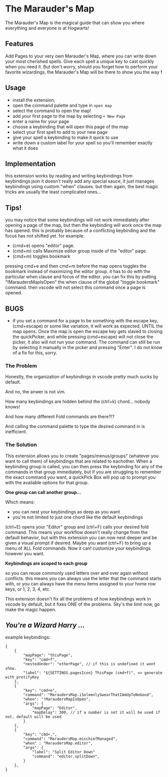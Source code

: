 # The Marauder's Map

The Marauder's Map is the magical guide that can show you where everything and everyone is at Hogwarts!

## Features

Add Pages to your very own Marauder's Map, where you can write down your most cherished spells.
Give each spell a unique key to cast quickly when you need it.
But don't worry, should you forget how to perform your favorite wizardings,
the Marauder's Map will be there to show you the way **!**

## Usage

-   install the extension,
-   open the command palette and type in `open map`
-   select the command to open the map!
-   add your first page to the map by selecting `+ New Page`
-   enter a name for your page
-   choose a keybinding that will open this page of the map
-   select your first spell to add to your new page
-   give your spell a keybinding to make it quick to use
-   write down a custom label for your spell so you'll remember exactly what it does

## Implementation

this extension works by reading and writing keybindings from keybindings.json
it doesn't really add any special sauce, it just manages keybindings using custom "when" clauses.
but then again, the best magic tricks are usually the least complicated ones...

## Tips!

you may notice that some keybindings will not work immediately after opening a page of the map,
but then the keybinding will work once the map has opened. this is probably because of a conflicting
keybinding and the focus has not shifted yet.
for example:

-   (cmd+e) opens "editor" page.
-   (cmd+m) calls Maximize editor group inside of the "editor" page.
-   (cmd+m) toggles bookmark

pressing cmd+e and then cmd+m before the map opens toggles the bookmark instead of maximizing the editor group.
it has to do with the particular when clause and focus of the editor.
you can fix this by putting "!MaraudersMapIsOpen" the when clause of the global "toggle bookmark" command.
then vscode will not select this command once a page is opened.

## BUGS

-   if you set a command for a page to be something with the escape key, (cmd+escape) or some like variation, it will work as expected, UNTIL the map opens. Once the map is open the escape key gets slaved to closing the quickPicker, and while pressing (cmd+escape) will not close the picker, it also will not run your command. The command can still be run by selecting it manually in the picker and pressing "Enter". I do not know of a fix for this, sorry.

### The Problem

Honestly, the organization of keybindings in vscode pretty much sucks by default.

And no, the anwer is not vim.

How many keybindings are hidden behind the (ctrl+k) chord... nobody knows!

And how many different Fold commands are there?!?

And calling the command palette to type the desired command in is inefficient.

### The Solution

This extension allows you to create
"pages/menus/groups" (whatever you want to call them)
of keybindings that are related to eachother.
When a keybinding group is called,
you can then press the keybinding for any of the
commands in that group immediately,
but if you are struggling to remember the exact
command you want, a quickPick Box will pop up to
prompt you with the available options for that group.

**One group can call another group...**

Which means:

-   you can nest your keybindings as deep as you want
-   you're not limited to just one chord like the default keybindings

(ctrl+E) opens your "Editor" group and
(ctrl+F) calls your desired fold command.
This means your workflow doesn't really change
from the default behavior, but with this extension
you can now nest deeper and be given a
visual prompt if desired. Maybe you want (ctrl+F)
to bring up a menu of ALL Fold commands. Now it can!
customize your keybindings however you want.

**Keybindings are scoped to each group**

so you can reuse commonly used letters over and over again without conflicts.
this means you can always use the letter that the
command starts with, or you can always have the menu
items assigned to your home row keys, or 1, 2, 3, 4, etc.

This extension doesn't fix all the problems of how
keybindings work in vscode by default,
but it fixes ONE of the problems.
Sky's the limit now, go make the magic happen.

## _You're a Wizard Harry ..._

example keybindings:

```
{
    {
        "mapPage": "thisPage",
        "key": "cmd+f",
        "nestedUnder": "otherPage", // if this is undefined it wont show.
        "label": "${SETTINGS.pagesIcon} ThisPage (cmd+f)", => generate with pretifyKey
    },
    {
        "key": "cmd+e",
        "command": "MaraudersMap.iSolemnlySwearThatIAmUpToNoGood",
        "when": "!MaraudersMapIsOpen",
        "args": {
            "mapPage": "Editor",
            "mapDelay": 300, // if a number is set it will be used if not, default will be used
        }
    },
    {
        "key": "cmd+,",
        "command": "MaraudersMap.mischiefManaged",
        "when" : "MaraudersMap.editor",
        "args": {
            "label": "Split Editor Down"
            "command": "editor.splitDown",
        }
    },
}
```
